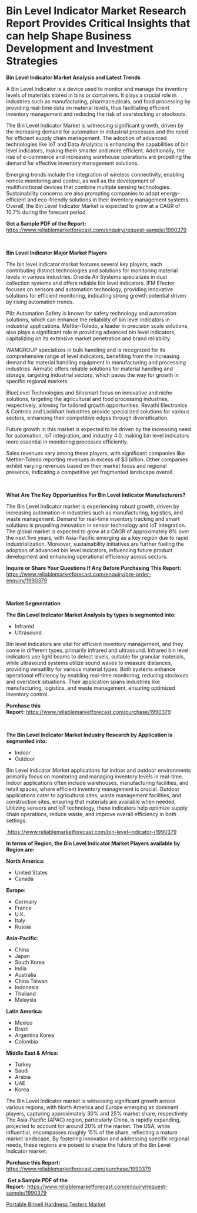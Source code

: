 <p><h1>Bin Level Indicator Market Research Report Provides Critical Insights that can help Shape Business Development and Investment Strategies</h1></p><p><strong>Bin Level Indicator Market Analysis and Latest Trends</strong></p>
<p><p>A Bin Level Indicator is a device used to monitor and manage the inventory levels of materials stored in bins or containers. It plays a crucial role in industries such as manufacturing, pharmaceuticals, and food processing by providing real-time data on material levels, thus facilitating efficient inventory management and reducing the risk of overstocking or stockouts.</p><p>The Bin Level Indicator Market is witnessing significant growth, driven by the increasing demand for automation in industrial processes and the need for efficient supply chain management. The adoption of advanced technologies like IoT and Data Analytics is enhancing the capabilities of bin level indicators, making them smarter and more efficient. Additionally, the rise of e-commerce and increasing warehouse operations are propelling the demand for effective inventory management solutions.</p><p>Emerging trends include the integration of wireless connectivity, enabling remote monitoring and control, as well as the development of multifunctional devices that combine multiple sensing technologies. Sustainability concerns are also prompting companies to adopt energy-efficient and eco-friendly solutions in their inventory management systems. Overall, the Bin Level Indicator Market is expected to grow at a CAGR of 10.7% during the forecast period.</p></p>
<p><strong>Get a Sample PDF of the Report:&nbsp;</strong> <a href="https://www.reliablemarketforecast.com/enquiry/request-sample/1990379?utm_campaign=2454&utm_medium=2&utm_source=Github&utm_content=ia&utm_term=20022025&utm_id=bin-level-indicator">https://www.reliablemarketforecast.com/enquiry/request-sample/1990379</a></p>
<p>&nbsp;</p>
<p><strong>Bin Level Indicator Major Market Players</strong></p>
<p><p>The bin level indicator market features several key players, each contributing distinct technologies and solutions for monitoring material levels in various industries. Oneida Air Systems specializes in dust collection systems and offers reliable bin level indicators. IFM Efector focuses on sensors and automation technology, providing innovative solutions for efficient monitoring, indicating strong growth potential driven by rising automation trends.</p><p>Pilz Automation Safety is known for safety technology and automation solutions, which can enhance the reliability of bin level indicators in industrial applications. Mettler-Toledo, a leader in precision scale solutions, also plays a significant role in providing advanced bin level indicators, capitalizing on its extensive market penetration and brand reliability.</p><p>WAMGROUP specializes in bulk handling and is recognized for its comprehensive range of level indicators, benefiting from the increasing demand for material handling equipment in manufacturing and processing industries. Airmatic offers reliable solutions for material handling and storage, targeting industrial sectors, which paves the way for growth in specific regional markets.</p><p>BlueLevel Technologies and Silosmart focus on innovative and niche solutions, targeting the agricultural and food processing industries, respectively, allowing for tailored growth opportunities. Revathi Electronics & Controls and Lockhart Industries provide specialized solutions for various sectors, enhancing their competitive edges through diversification.</p><p>Future growth in this market is expected to be driven by the increasing need for automation, IoT integration, and industry 4.0, making bin level indicators more essential in monitoring processes efficiently.</p><p>Sales revenues vary among these players, with significant companies like Mettler-Toledo reporting revenues in excess of $3 billion. Other companies exhibit varying revenues based on their market focus and regional presence, indicating a competitive yet fragmented landscape overall.</p></p>
<p>&nbsp;</p>
<p><strong>What Are The Key Opportunities For Bin Level Indicator Manufacturers?</strong></p>
<p><p>The Bin Level Indicator market is experiencing robust growth, driven by increasing automation in industries such as manufacturing, logistics, and waste management. Demand for real-time inventory tracking and smart solutions is propelling innovation in sensor technology and IoT integration. The global market is expected to grow at a CAGR of approximately 8% over the next five years, with Asia-Pacific emerging as a key region due to rapid industrialization. Moreover, sustainability initiatives are further fueling the adoption of advanced bin level indicators, influencing future product development and enhancing operational efficiency across sectors.</p></p>
<p><strong>Inquire or Share Your Questions If Any Before Purchasing This Report:</strong> <a href="https://www.reliablemarketforecast.com/enquiry/pre-order-enquiry/1990379?utm_campaign=2454&utm_medium=2&utm_source=Github&utm_content=ia&utm_term=20022025&utm_id=bin-level-indicator">https://www.reliablemarketforecast.com/enquiry/pre-order-enquiry/1990379</a></p>
<p>&nbsp;</p>
<p><strong>Market Segmentation</strong></p>
<p><strong>The Bin Level Indicator Market Analysis by types is segmented into:</strong></p>
<p><ul><li>Infrared</li><li>Ultrasound</li></ul></p>
<p><p>Bin level indicators are vital for efficient inventory management, and they come in different types, primarily infrared and ultrasound. Infrared bin level indicators use light beams to detect levels, suitable for granular materials, while ultrasound systems utilize sound waves to measure distances, providing versatility for various material types. Both systems enhance operational efficiency by enabling real-time monitoring, reducing stockouts and overstock situations. Their application spans industries like manufacturing, logistics, and waste management, ensuring optimized inventory control.</p></p>
<p><strong>Purchase this Report:&nbsp;</strong><a href="https://www.reliablemarketforecast.com/purchase/1990379?utm_campaign=2454&utm_medium=2&utm_source=Github&utm_content=ia&utm_term=20022025&utm_id=bin-level-indicator">https://www.reliablemarketforecast.com/purchase/1990379</a></p>
<p>&nbsp;</p>
<p><strong>The Bin Level Indicator Market Industry Research by Application is segmented into:</strong></p>
<p><ul><li>Indoor</li><li>Outdoor</li></ul></p>
<p><p>Bin Level Indicator Market applications for indoor and outdoor environments primarily focus on monitoring and managing inventory levels in real-time. Indoor applications often include warehouses, manufacturing facilities, and retail spaces, where efficient inventory management is crucial. Outdoor applications cater to agricultural sites, waste management facilities, and construction sites, ensuring that materials are available when needed. Utilizing sensors and IoT technology, these indicators help optimize supply chain operations, reduce waste, and improve overall efficiency in both settings.</p></p>
<p><a href="https://www.reliablemarketforecast.com/bin-level-indicator-r1990379?utm_campaign=2454&utm_medium=2&utm_source=Github&utm_content=ia&utm_term=20022025&utm_id=bin-level-indicator">&nbsp;https://www.reliablemarketforecast.com/bin-level-indicator-r1990379</a></p>
<p><strong>In terms of Region, the Bin Level Indicator Market Players available by Region are:</strong></p>
<p>
    <p> <strong> North America: </strong>
        <ul>
            <li>United States</li>
            <li>Canada</li>
        </ul>
        </p> 
    <p> <strong> Europe: </strong>
        <ul>
            <li>Germany</li>
            <li>France</li>
            <li>U.K.</li>
            <li>Italy</li>
            <li>Russia</li>
        </ul>
        </p> 
    <p> <strong> Asia-Pacific: </strong>
        <ul>
            <li>China</li>
            <li>Japan</li>
            <li>South Korea</li>
            <li>India</li>
            <li>Australia</li>
            <li>China Taiwan</li>
            <li>Indonesia</li>
            <li>Thailand</li>
            <li>Malaysia</li>
        </ul>
        </p> 
    <p> <strong> Latin America: </strong>
        <ul>
            <li>Mexico</li>
            <li>Brazil</li>
            <li>Argentina Korea</li>
            <li>Colombia</li>
        </ul>
        </p> 
    <p> <strong> Middle East & Africa: </strong>
        <ul>
            <li>Turkey</li>
            <li>Saudi</li>
            <li>Arabia</li>
            <li>UAE</li>
            <li>Korea</li>
        </ul>
    </p>
    </p>
<p><p>The Bin Level Indicator market is witnessing significant growth across various regions, with North America and Europe emerging as dominant players, capturing approximately 30% and 25% market share, respectively. The Asia-Pacific (APAC) region, particularly China, is rapidly expanding, projected to account for around 20% of the market. The USA, while influential, encompasses roughly 15% of the share, reflecting a mature market landscape. By fostering innovation and addressing specific regional needs, these regions are poised to shape the future of the Bin Level Indicator market.</p></p>
<p><strong>Purchase this Report: </strong><a href="https://www.reliablemarketforecast.com/purchase/1990379?utm_campaign=2454&utm_medium=2&utm_source=Github&utm_content=ia&utm_term=20022025&utm_id=bin-level-indicator">https://www.reliablemarketforecast.com/purchase/1990379</a></p>
<p>&nbsp;<strong>Get a Sample PDF of the Report:&nbsp;&nbsp;</strong><a href="https://www.reliablemarketforecast.com/enquiry/request-sample/1990379?utm_campaign=2454&utm_medium=2&utm_source=Github&utm_content=ia&utm_term=20022025&utm_id=bin-level-indicator">https://www.reliablemarketforecast.com/enquiry/request-sample/1990379</a></p>
<p><strong></strong></p>
<p><p><a href="https://github.com/antonioc6hal/Market-Research-Report-List-1/blob/main/portable-brinell-hardness-testers-market.md?utm_campaign=2454&utm_medium=2&utm_source=Github&utm_content=ia&utm_term=20022025&utm_id=bin-level-indicator">Portable Brinell Hardness Testers Market</a></p></p>